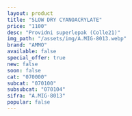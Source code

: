 ```yaml
---
layout: product
title: "SLOW DRY CYANOACRYLATE"
price: "1100" 
desc: "Providni superlepak (Colle21)"
img_path: "/assets/img/A.MIG-8013.webp"
brand: "AMMO"
available: false
special_offer: true
new: false
soon: false
cat: "070000"
subcat: "070100"
subsubcat: "070104"
sifra: "A.MIG-8013"
popular: false
---
```

